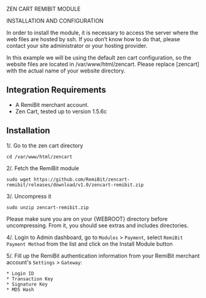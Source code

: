 ZEN CART REMIBIT MODULE

INSTALLATION AND CONFIGURATION


In order to install the module, it is necessary to access the server where the web files are hosted by ssh. If you don’t know how to do that, please contact your site administrator or your hosting provider.

In this example we will be using the default zen cart configuration, so the website files are located in /var/www/html/zencart. Please replace [zencart] with the actual name of your website directory.


## Integration Requirements

- A RemiBit merchant account.
- Zen Cart, tested up to version 1.5.6c 


## Installation

1/. Go to the zen cart directory

```
cd /var/www/html/zencart
```

2/. Fetch the RemiBit module

```
sudo wget https://github.com/RemiBit/zencart-remibit/releases/download/v1.0/zencart-remibit.zip
```

3/. Uncompress it

```
sudo unzip zencart-remibit.zip
```

Please make sure you are on your {WEBROOT} directory before uncompressing. From it, you should see extras and includes directories.

4/. Login to Admin dashboard, go to `Modules` > `Payment`, select `RemiBit Payment Method` from the list and click on the Install Module button 

  
5/. Fill up the RemiBit authentication information from your RemiBit merchant account's `Settings` > `Gateway`:

    * Login ID
    * Transaction Key
    * Signature Key
    * MD5 Hash

